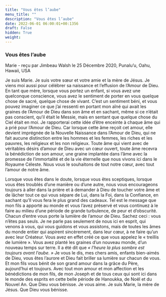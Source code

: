 ```yaml
---
title: "Vous êtes l’aube"
menu_title: ""
description: "Vous êtes l’aube"
date: 2022-06-01 06:00:01+00:1356
draft: False
hidden: True
weight:
---
```

### Vous êtes l’aube

Marie - reçu par Jimbeau Walsh le 25 Décembre 2020, Punalu’u, Oahu, Hawaii, USA

Je suis Marie. Je suis votre sœur et votre amie et la mère de Jésus. Je viens moi aussi pour célébrer sa naissance et l’effusion de l’Amour de Dieu. En tant que mère, lorsque vous portez un enfant, si vous avez une quelconque conscience, vous avez le sentiment de porter en vous quelque chose de sacré, quelque chose de vivant. C’est un sentiment béni, et vous pouvez imaginer ce que j’ai ressenti en portant mon aîné qui avait les graines de l’Amour de Dieu dans son âme et en sachant, même si ce n’était pas conscient, qu’il était le Messie, mais en sentant que quelque chose du Ciel était en moi. Je rapporterai cette idée d’être enceinte à chaque âme qui a prié pour l’Amour de Dieu. Car lorsque cette âme reçoit cet amour, elle devient imprégnée de la Nouvelle Naissance dans l’Amour de Dieu, qui ne fait aucune distinction entre les hommes et les femmes, les riches et les pauvres, les religieux et les non religieux. Toute âme qui vient avec de véritables désirs d’amour de Dieu avec un cœur ouvert, toute âme recevra la bénédiction de son amour, une graine implantée dans l’âme avec la promesse de l’immortalité et de la vie éternelle que nous vivons ici dans le Royaume Céleste. Nous vous le souhaitons de tout notre cœur, avec tout l’amour de notre âme.

Lorsque vous êtes dans le doute, lorsque vous êtes sceptiques, lorsque vous êtes troublés d’une manière ou d’une autre, nous vous encourageons toujours à aller dans la prière et à demander à Dieu de toucher votre âme et de lâcher tout ce qui vous sépare de Lui, dans la Foi, dans la Confiance, en sachant qu’Il vous fera le plus grand des cadeaux. Tel est le message que mon fils a apporté au monde et vous l’avez préservé et vous continuez à le faire au milieu d’une période de grande turbulence, de peur et d’obscurité. Chacun d’entre vous porte la lumière de l’amour de Dieu. Sachez ceci : vous n’êtes pas seuls. Je ne parle pas seulement de nous ici en esprit, qui venons à vous, qui vous guidons et vous assistons, mais de toutes les âmes du monde entier qui aspirent sincèrement, dans leur cœur, à ne faire qu’un avec leur Créateur. Vous avez en effet créé ce que vous appelez le « treillis de lumière ». Vous avez planté les graines d’un nouveau monde, d’un nouveau temps sur terre. Il a été dit que *« l’heure la plus sombre est toujours avant l’aube. »* Je vous le dis, mes chers amis, enfants bien-aimés de Dieu, vous êtes l’aurore et Dieu fait briller sa lumière sur chacun de vous. Et mon fils vous bénit de son grand amour dans la grâce du Père, aujourd’hui et toujours. Avec tout mon amour et mon affection et les bénédictions de mon fils, de mon Joseph et de tous ceux qui sont ici dans le monde des esprits en cette belle période de Hanoukka, de Noël et du Nouvel An. Que Dieu vous bénisse. Je vous aime. Je suis Marie, la mère de Jésus. Que Dieu vous bénisse.



